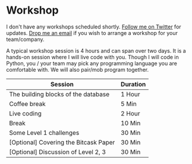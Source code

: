 # Workshop

I don't have any workshops scheduled shortly. [Follow me on Twitter](https://twitter.com/iavins/) for updates. [Drop me an email](http://scr.im/avii) if you wish to arrange a workshop for your team/company.

A typical workshop session is 4 hours and can span over two days. It is a hands-on session where I will live code with you. Though I will code in Python, you / your team may pick any programming language you are comfortable with. We will also pair/mob program together.

| Session                               | Duration |
|---------------------------------------|----------|
| The building blocks of the database   | 1 Hour   |
| Coffee break                          | 5 Min    |
| Live coding                           | 2 Hour   |
| Break                                 | 10 Min   |
| Some Level 1 challenges               | 30 Min   |
| [Optional] Covering the Bitcask Paper | 30 Min   |
 | [Optional] Discussion of Level 2, 3   | 30 Min   |